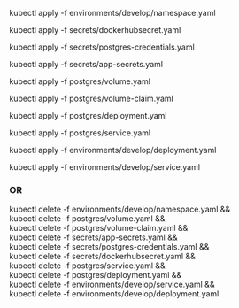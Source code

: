

kubectl apply -f environments/develop/namespace.yaml 

kubectl apply -f secrets/dockerhubsecret.yaml 

kubectl apply -f secrets/postgres-credentials.yaml

kubectl apply -f secrets/app-secrets.yaml

kubectl apply -f  postgres/volume.yaml 

kubectl apply -f  postgres/volume-claim.yaml 

kubectl apply -f  postgres/deployment.yaml 

kubectl apply -f  postgres/service.yaml 

kubectl apply -f  environments/develop/deployment.yaml 

kubectl apply -f  environments/develop/service.yaml 

### OR

kubectl delete -f environments/develop/namespace.yaml && \
kubectl delete -f postgres/volume.yaml && \
kubectl delete -f postgres/volume-claim.yaml && \
kubectl delete -f secrets/app-secrets.yaml && \
kubectl delete -f secrets/postgres-credentials.yaml && \
kubectl delete -f secrets/dockerhubsecret.yaml && \
kubectl delete -f postgres/service.yaml && \
kubectl delete -f postgres/deployment.yaml && \
kubectl delete -f environments/develop/service.yaml && \
kubectl delete -f environments/develop/deployment.yaml 

